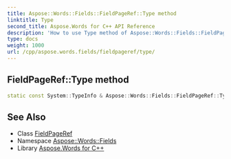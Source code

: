 ```yaml
---
title: Aspose::Words::Fields::FieldPageRef::Type method
linktitle: Type
second_title: Aspose.Words for C++ API Reference
description: 'How to use Type method of Aspose::Words::Fields::FieldPageRef class in C++.'
type: docs
weight: 1000
url: /cpp/aspose.words.fields/fieldpageref/type/
---
```

## FieldPageRef::Type method




```cpp
static const System::TypeInfo & Aspose::Words::Fields::FieldPageRef::Type()
```

## See Also

* Class [FieldPageRef](../)
* Namespace [Aspose::Words::Fields](../../)
* Library [Aspose.Words for C++](../../../)
